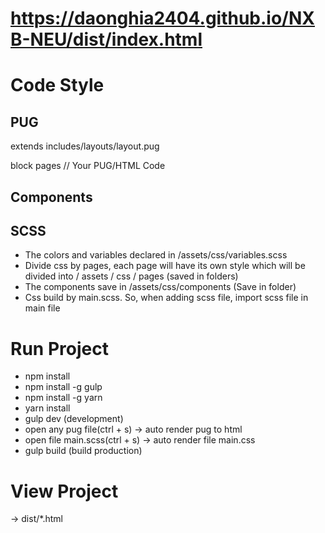 # https://daonghia2404.github.io/NXB-NEU/dist/index.html

# Code Style

## PUG
extends includes/layouts/layout.pug

block pages
  // Your PUG/HTML Code

## Components

## SCSS
- The colors and variables declared in /assets/css/variables.scss
- Divide css by pages, each page will have its own style which will be divided into / assets / css / pages (saved in folders)
- The components save in /assets/css/components (Save in folder)
- Css build by main.scss. So, when adding scss file, import scss file in main file

# Run Project
- npm install
- npm install -g gulp
- npm install -g yarn
- yarn install
- gulp dev (development)
- open any pug file(ctrl + s) ->  auto render pug to html
- open file main.scss(ctrl + s) ->  auto render file main.css
- gulp build (build production)

# View Project
-> dist/*.html

